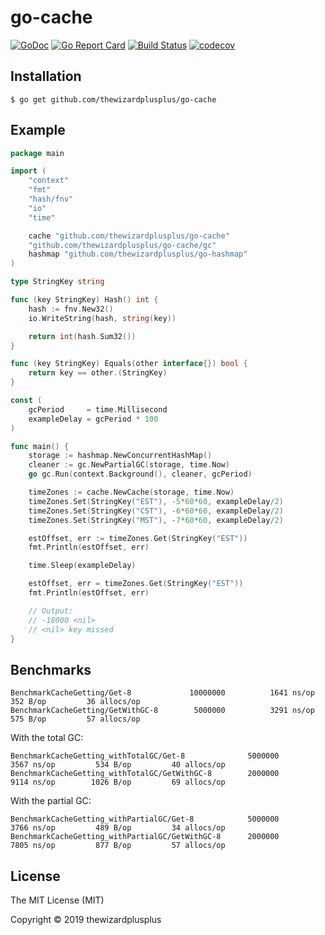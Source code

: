 # go-cache

[![GoDoc](https://godoc.org/github.com/thewizardplusplus/go-cache?status.svg)](https://godoc.org/github.com/thewizardplusplus/go-cache)
[![Go Report Card](https://goreportcard.com/badge/github.com/thewizardplusplus/go-cache)](https://goreportcard.com/report/github.com/thewizardplusplus/go-cache)
[![Build Status](https://travis-ci.org/thewizardplusplus/go-cache.svg?branch=master)](https://travis-ci.org/thewizardplusplus/go-cache)
[![codecov](https://codecov.io/gh/thewizardplusplus/go-cache/branch/master/graph/badge.svg)](https://codecov.io/gh/thewizardplusplus/go-cache)

## Installation

```
$ go get github.com/thewizardplusplus/go-cache
```

## Example

```go
package main

import (
	"context"
	"fmt"
	"hash/fnv"
	"io"
	"time"

	cache "github.com/thewizardplusplus/go-cache"
	"github.com/thewizardplusplus/go-cache/gc"
	hashmap "github.com/thewizardplusplus/go-hashmap"
)

type StringKey string

func (key StringKey) Hash() int {
	hash := fnv.New32()
	io.WriteString(hash, string(key))

	return int(hash.Sum32())
}

func (key StringKey) Equals(other interface{}) bool {
	return key == other.(StringKey)
}

const (
	gcPeriod     = time.Millisecond
	exampleDelay = gcPeriod * 100
)

func main() {
	storage := hashmap.NewConcurrentHashMap()
	cleaner := gc.NewPartialGC(storage, time.Now)
	go gc.Run(context.Background(), cleaner, gcPeriod)

	timeZones := cache.NewCache(storage, time.Now)
	timeZones.Set(StringKey("EST"), -5*60*60, exampleDelay/2)
	timeZones.Set(StringKey("CST"), -6*60*60, exampleDelay/2)
	timeZones.Set(StringKey("MST"), -7*60*60, exampleDelay/2)

	estOffset, err := timeZones.Get(StringKey("EST"))
	fmt.Println(estOffset, err)

	time.Sleep(exampleDelay)

	estOffset, err = timeZones.Get(StringKey("EST"))
	fmt.Println(estOffset, err)

	// Output:
	// -18000 <nil>
	// <nil> key missed
}
```

## Benchmarks

```
BenchmarkCacheGetting/Get-8         	10000000	      1641 ns/op	     352 B/op	      36 allocs/op
BenchmarkCacheGetting/GetWithGC-8   	 5000000	      3291 ns/op	     575 B/op	      57 allocs/op
```

With the total GC:

```
BenchmarkCacheGetting_withTotalGC/Get-8         	 5000000	      3567 ns/op	     534 B/op	      40 allocs/op
BenchmarkCacheGetting_withTotalGC/GetWithGC-8   	 2000000	      9114 ns/op	    1026 B/op	      69 allocs/op
```

With the partial GC:

```
BenchmarkCacheGetting_withPartialGC/Get-8         	 5000000	      3766 ns/op	     489 B/op	      34 allocs/op
BenchmarkCacheGetting_withPartialGC/GetWithGC-8   	 2000000	      7805 ns/op	     877 B/op	      57 allocs/op
```

## License

The MIT License (MIT)

Copyright &copy; 2019 thewizardplusplus

